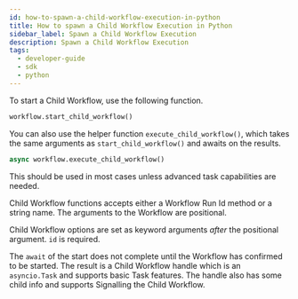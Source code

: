 ```yaml
---
id: how-to-spawn-a-child-workflow-execution-in-python
title: How to spawn a Child Workflow Execution in Python
sidebar_label: Spawn a Child Workflow Execution
description: Spawn a Child Workflow Execution
tags:
  - developer-guide
  - sdk
  - python
---
```


To start a Child Workflow, use the following function.

```python
workflow.start_child_workflow()
```

You can also use the helper function `execute_child_workflow()`, which takes the same arguments as `start_child_workflow()` and awaits on the results.

```python
async workflow.execute_child_workflow()
```

This should be used in most cases unless advanced task
capabilities are needed.

Child Workflow functions accepts either a Workflow Run Id method or a string name. The arguments to the Workflow are positional.

Child Workflow options are set as keyword arguments _after_ the positional argument. `id` is required.

The `await` of the start does not complete until the Workflow has confirmed to be started.
The result is a Child Workflow handle which is an `asyncio.Task` and supports basic Task features.
The handle also has some child info and supports Signalling the Child Workflow.
